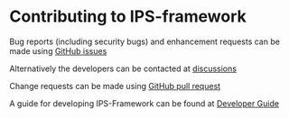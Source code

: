 # Contributing to IPS-framework

Bug reports (including security bugs) and enhancement requests can be
made using [GitHub
issues](https://github.com/HPC-SimTools/IPS-framework/issues)

Alternatively the developers can be contacted at
[discussions](https://github.com/HPC-SimTools/IPS-framework/discussions)

Change requests can be made using [GitHub pull
request](https://github.com/HPC-SimTools/IPS-framework/pulls)

A guide for developing IPS-Framework can be found at
[Developer Guide](https://ips-framework.readthedocs.io/en/latest/development.html)
